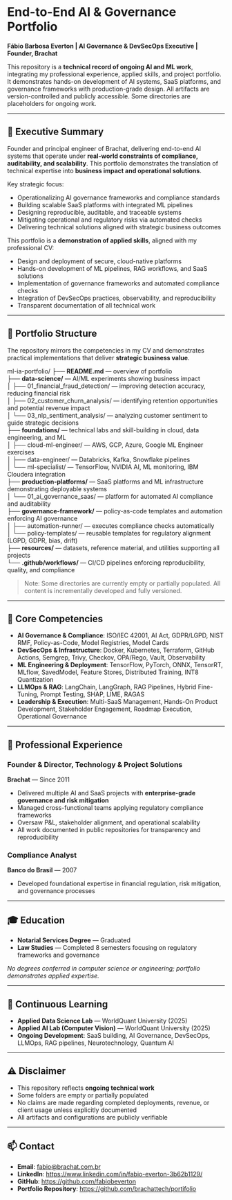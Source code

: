 # End-to-End AI & Governance Portfolio  
**Fábio Barbosa Everton | AI Governance & DevSecOps Executive | Founder, Brachat**

This repository is a **technical record of ongoing AI and ML work**, integrating my professional experience, applied skills, and project portfolio. It demonstrates hands-on development of AI systems, SaaS platforms, and governance frameworks with production-grade design. All artifacts are version-controlled and publicly accessible. Some directories are placeholders for ongoing work.

---

## 🚀 Executive Summary

Founder and principal engineer of Brachat, delivering end-to-end AI systems that operate under **real-world constraints of compliance, auditability, and scalability**. This portfolio demonstrates the translation of technical expertise into **business impact and operational solutions**.

Key strategic focus:

- Operationalizing AI governance frameworks and compliance standards  
- Building scalable SaaS platforms with integrated ML pipelines  
- Designing reproducible, auditable, and traceable systems  
- Mitigating operational and regulatory risks via automated checks  
- Delivering technical solutions aligned with strategic business outcomes  

This portfolio is a **demonstration of applied skills**, aligned with my professional CV:

- Design and deployment of secure, cloud-native platforms  
- Hands-on development of ML pipelines, RAG workflows, and SaaS solutions  
- Implementation of governance frameworks and automated compliance checks  
- Integration of DevSecOps practices, observability, and reproducibility  
- Transparent documentation of all technical work  

---

## 📂 Portfolio Structure

The repository mirrors the competencies in my CV and demonstrates practical implementations that deliver **strategic business value**.

ml-ia-portfolio/
├── **README.md** — overview of portfolio  
├── **data-science/** — AI/ML experiments showing business impact  
│   ├── 01_financial_fraud_detection/ — improving detection accuracy, reducing financial risk  
│   ├── 02_customer_churn_analysis/ — identifying retention opportunities and potential revenue impact  
│   └── 03_nlp_sentiment_analysis/ — analyzing customer sentiment to guide strategic decisions  
├── **foundations/** — technical labs and skill-building in cloud, data engineering, and ML  
│   ├── cloud-ml-engineer/ — AWS, GCP, Azure, Google ML Engineer exercises  
│   ├── data-engineer/ — Databricks, Kafka, Snowflake pipelines  
│   └── ml-specialist/ — TensorFlow, NVIDIA AI, ML monitoring, IBM Cloudera integration  
├── **production-platforms/** — SaaS platforms and ML infrastructure demonstrating deployable systems  
│   └── 01_ai_governance_saas/ — platform for automated AI compliance and auditability  
├── **governance-framework/** — policy-as-code templates and automation enforcing AI governance  
│   ├── automation-runner/ — executes compliance checks automatically  
│   └── policy-templates/ — reusable templates for regulatory alignment (LGPD, GDPR, bias, drift)  
├── **resources/** — datasets, reference material, and utilities supporting all projects  
└── **.github/workflows/** — CI/CD pipelines enforcing reproducibility, quality, and compliance

> Note: Some directories are currently empty or partially populated. All content is incrementally developed and fully versioned.

---

## 🔧 Core Competencies

- **AI Governance & Compliance**: ISO/IEC 42001, AI Act, GDPR/LGPD, NIST RMF, Policy-as-Code, Model Registries, Model Cards  
- **DevSecOps & Infrastructure**: Docker, Kubernetes, Terraform, GitHub Actions, Semgrep, Trivy, Checkov, OPA/Rego, Vault, Observability  
- **ML Engineering & Deployment**: TensorFlow, PyTorch, ONNX, TensorRT, MLflow, SavedModel, Feature Stores, Distributed Training, INT8 Quantization  
- **LLMOps & RAG**: LangChain, LangGraph, RAG Pipelines, Hybrid Fine-Tuning, Prompt Testing, SHAP, LIME, RAGAS  
- **Leadership & Execution**: Multi-SaaS Management, Hands-On Product Development, Stakeholder Engagement, Roadmap Execution, Operational Governance  

---

## 💼 Professional Experience

### Founder & Director, Technology & Project Solutions  
**Brachat** — Since 2011

- Delivered multiple AI and SaaS projects with **enterprise-grade governance and risk mitigation**  
- Managed cross-functional teams applying regulatory compliance frameworks  
- Oversaw P&L, stakeholder alignment, and operational scalability  
- All work documented in public repositories for transparency and reproducibility  

### Compliance Analyst  
**Banco do Brasil** — 2007

- Developed foundational expertise in financial regulation, risk mitigation, and governance processes  

---

## 🎓 Education

- **Notarial Services Degree** — Graduated  
- **Law Studies** — Completed 8 semesters focusing on regulatory frameworks and governance  

*No degrees conferred in computer science or engineering; portfolio demonstrates applied expertise.*

---

## 📖 Continuous Learning

- **Applied Data Science Lab** — WorldQuant University (2025)  
- **Applied AI Lab (Computer Vision)** — WorldQuant University (2025)  
- **Ongoing Development**: SaaS building, AI Governance, DevSecOps, LLMOps, RAG pipelines, Neurotechnology, Quantum AI  

---

## ⚠️ Disclaimer

- This repository reflects **ongoing technical work**  
- Some folders are empty or partially populated  
- No claims are made regarding completed deployments, revenue, or client usage unless explicitly documented  
- All artifacts and configurations are publicly verifiable  

---

## 📫 Contact

- **Email**: fabio@brachat.com.br  
- **LinkedIn**: https://www.linkedin.com/in/fabio-everton-3b62b1129/  
- **GitHub**: https://github.com/fabiobeverton  
- **Portfolio Repository**: https://github.com/brachattech/portifolio

